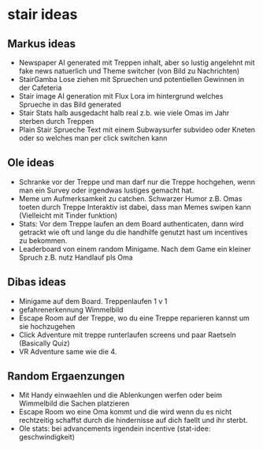 # stair ideas
## Markus ideas
- Newspaper AI generated mit Treppen inhalt, aber so lustig angelehnt mit fake news natuerlich und Theme switcher (von Bild zu Nachrichten)
- StairGamba Lose ziehen mit Spruechen und potentiellen Gewinnen in der Cafeteria
- Stair image AI generation mit Flux Lora im hintergrund welches Sprueche in das Bild generated
- Stair Stats halb ausgedacht halb real z.b. wie viele Omas im Jahr sterben durch Treppen
- Plain Stair Sprueche Text mit einem Subwaysurfer subvideo oder Kneten oder so welches man per click switchen kann

## Ole ideas
- Schranke vor der Treppe und man darf nur die Treppe hochgehen, wenn man ein Survey oder irgendwas
lustiges gemacht hat.
- Meme um Aufmerksamkeit zu catchen. Schwarzer Humor z.B. Omas toeten durch Treppe
Interaktiv ist dabei, dass man Memes swipen kann (Vielleicht mit Tinder funktion)
- Stats: Vor dem Treppe laufen an dem Board authenticaten,
dann wird getrackt wie oft und lange du die handhilfe genutzt hast um incentives zu bekommen.
- Leaderboard von einem random Minigame. Nach dem Game ein kleiner Spruch z.B. nutz Handlauf pls Oma

## Dibas ideas
- Minigame auf dem Board. Treppenlaufen 1 v 1
- gefahrenerkennung Wimmelbild
- Escape Room auf der Treppe, wo du eine Treppe reparieren kannst um sie hochzugehen
- Click Adventure mit treppe runterlaufen screens und paar Raetseln (Basically Quiz)
- VR Adventure same wie die 4.

## Random Ergaenzungen
- Mit Handy einwaehlen und die Ablenkungen werfen oder beim Wimmelbild die Sachen platzieren
- Escape Room wo eine Oma kommt und die wird wenn du es nicht rechtzeitig schaffst durch die hindernisse auf dich faellt und ihr sterbt.
- Ole stats: bei advancements irgendein incentive (stat-idee: geschwindigkeit)
